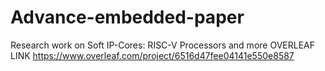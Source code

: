 # Advance-embedded-paper
Research work on Soft IP-Cores: RISC-V Processors and more
OVERLEAF LINK 
https://www.overleaf.com/project/6516d47fee04141e550e8587
